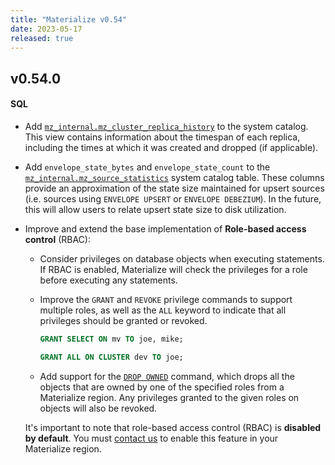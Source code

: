 ```yaml
---
title: "Materialize v0.54"
date: 2023-05-17
released: true
---
```


## v0.54.0

#### SQL

* Add [`mz_internal.mz_cluster_replica_history`](/sql/system-catalog/mz_internal/#mz_cluster_replica_history)
  to the system catalog. This view contains information about the timespan of
  each replica, including the times at which it was created and dropped (if
  applicable).

* Add `envelope_state_bytes` and `envelope_state_count` to the
  [`mz_internal.mz_source_statistics`](/sql/system-catalog/mz_internal/#mz_source_statistics)
  system catalog table. These columns provide an approximation of the state
  size maintained for upsert sources (i.e. sources using `ENVELOPE
  UPSERT` or `ENVELOPE DEBEZIUM`). In the future, this will allow users to
  relate upsert state size to disk utilization.

* Improve and extend the base implementation of **Role-based
  access control** (RBAC):

  * Consider privileges on database objects when executing statements. If RBAC
    is enabled, Materialize will check the privileges for a role before
    executing any statements.

  * Improve the `GRANT` and `REVOKE` privilege commands to support multiple
    roles, as well as the `ALL` keyword to indicate that all privileges should
    be granted or revoked.

    ```sql
    GRANT SELECT ON mv TO joe, mike;

    GRANT ALL ON CLUSTER dev TO joe;
    ```

  * Add support for the [`DROP OWNED`](/sql/drop-owned/) command, which drops
    all the objects that are owned by one of the specified roles from a
    Materialize region. Any privileges granted to the given roles on objects
    will also be revoked.

  It's important to note that role-based access control (RBAC) is **disabled by
  default**. You must [contact us](https://materialize.com/contact/) to enable
  this feature in your Materialize region.
